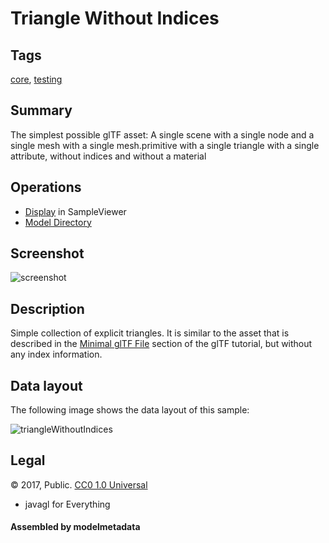 # Triangle Without Indices

## Tags

[core](../../Models-core.md), [testing](../../Models-testing.md)

## Summary

The simplest possible glTF asset: A single scene with a single node and a single mesh with a single mesh.primitive with a single triangle with a single attribute, without indices and without a material

## Operations

* [Display](https://github.khronos.org/glTF-Sample-Viewer-Release/?model=https://raw.GithubUserContent.com/KhronosGroup/glTF-Sample-Assets/main/./Models/TriangleWithoutIndices/glTF/TriangleWithoutIndices.gltf) in SampleViewer
* [Model Directory](./)

## Screenshot

![screenshot](screenshot/screenshot.png)

## Description

Simple collection of explicit triangles. It is similar to the asset that is described in the
[Minimal glTF File](https://github.com/KhronosGroup/glTF-Tutorials/blob/master/gltfTutorial/gltfTutorial_003_MinimalGltfFile.md)
section of the glTF tutorial, but without any index information.

## Data layout

The following image shows the data layout of this sample:

![triangleWithoutIndices](screenshot/triangleWithoutIndices.png)

## Legal

&copy; 2017, Public. [CC0 1.0 Universal](https://creativecommons.org/publicdomain/zero/1.0/legalcode)

 - javagl for Everything

#### Assembled by modelmetadata